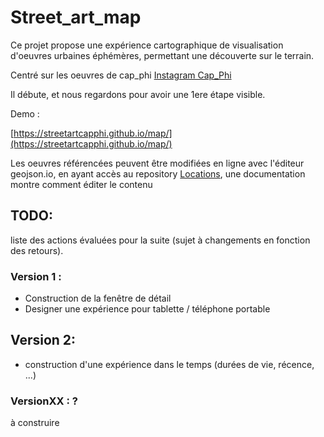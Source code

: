 
Street_art_map
==============

Ce projet propose une expérience cartographique de visualisation d'oeuvres urbaines éphémères, permettant une découverte sur le terrain.

Centré sur les oeuvres de cap_phi [Instagram Cap_Phi](https://www.instagram.com/cap_phi/)

Il débute, et nous regardons pour avoir une 1ere étape visible.

Demo :

[https://streetartcapphi.github.io/map/](https://streetartcapphi.github.io/map/)

Les oeuvres référencées peuvent être modifiées en ligne avec l'éditeur geojson.io, en ayant accès au repository [Locations](https://github.com/streetartcapphi/locations), une documentation montre comment éditer le contenu 



## TODO:

liste des actions évaluées pour la suite (sujet à changements en fonction des retours).

### Version 1 :

- Construction de la fenêtre de détail
- Designer une expérience pour tablette / téléphone portable



## Version 2:

- construction d'une expérience dans le temps (durées de vie, récence, ...)

### VersionXX : ?

à construire
